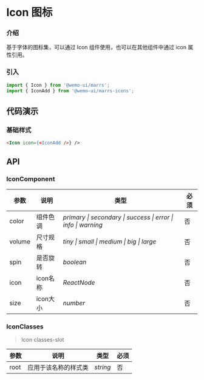 # Icon 图标

### 介绍

基于字体的图标集，可以通过 Icon 组件使用，也可以在其他组件中通过 icon 属性引用。


### 引入

```js
import { Icon } from '@wemo-ui/marrs';
import { IconAdd } from '@wemo-ui/marrs-icons';
```

## 代码演示

### 基础样式

```html
<Icon icon={<IconAdd />} />
```


## API

### IconComponent


|参数|说明|类型|必须|
|--|--|--|--|
|color|组件色调|_primary \| secondary \| success \| error \| info \| warning_|否|
|volume|尺寸规格|_tiny \| small \| medium \| big \| large_|否|
|spin| 是否旋转|_boolean_|否|
|icon| icon名称|_ReactNode_|否|
|size| icon大小|_number_|否|

### IconClasses

  > Icon classes-slot
  

|参数|说明|类型|必须|
|--|--|--|--|
|root|应用于该名称的样式类|_string_|否|
